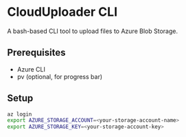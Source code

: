 # CloudUploader CLI

A bash-based CLI tool to upload files to Azure Blob Storage.

## Prerequisites

- Azure CLI
- pv (optional, for progress bar)

## Setup

```bash
az login
export AZURE_STORAGE_ACCOUNT=<your-storage-account-name>
export AZURE_STORAGE_KEY=<your-storage-account-key>
